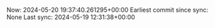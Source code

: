 Now: 2024-05-20 19:37:40.261295+00:00 Earliest commit since sync: None Last sync: 2024-05-19 12:31:38+00:00
